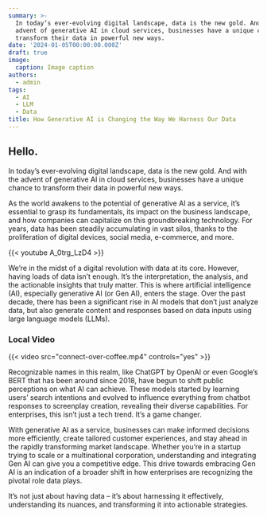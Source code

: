 ```yaml
---
summary: >-
  In today’s ever-evolving digital landscape, data is the new gold. And with the
  advent of generative AI in cloud services, businesses have a unique chance to
  transform their data in powerful new ways.
date: '2024-01-05T00:00:00.000Z'
draft: true
image:
  caption: Image caption
authors:
  - admin
tags:
  - AI
  - LLM
  - Data
title: How Generative AI is Changing the Way We Harness Our Data
---
```


## Hello.

In today’s ever-evolving digital landscape, data is the new gold. And with the advent of generative AI in cloud services, businesses have a unique chance to transform their data in powerful new ways.

As the world awakens to the potential of generative AI as a service, it’s essential to grasp its fundamentals, its impact on the business landscape, and how companies can capitalize on this groundbreaking technology. For years, data has been steadily accumulating in vast silos, thanks to the proliferation of digital devices, social media, e-commerce, and more.

{{\< youtube A\_0trg\_LzD4 >}}

We’re in the midst of a digital revolution with data at its core. However, having loads of data isn’t enough. It’s the interpretation, the analysis, and the actionable insights that truly matter. This is where artificial intelligence (AI), especially generative AI (or Gen AI), enters the stage. Over the past decade, there has been a significant rise in AI models that don’t just analyze data, but also generate content and responses based on data inputs using large language models (LLMs).

### Local Video

{{\< video src="connect-over-coffee.mp4" controls="yes" >}}

Recognizable names in this realm, like ChatGPT by OpenAI or even Google’s BERT that has been around since 2018, have begun to shift public perceptions on what AI can achieve. These models started by learning users’ search intentions and evolved to influence everything from chatbot responses to screenplay creation, revealing their diverse capabilities. For enterprises, this isn’t just a tech trend. It’s a game changer.

With generative AI as a service, businesses can make informed decisions more efficiently, create tailored customer experiences, and stay ahead in the rapidly transforming market landscape. Whether you’re in a startup trying to scale or a multinational corporation, understanding and integrating Gen AI can give you a competitive edge. This drive towards embracing Gen AI is an indication of a broader shift in how enterprises are recognizing the pivotal role data plays.

It’s not just about having data – it’s about harnessing it effectively, understanding its nuances, and transforming it into actionable strategies.
